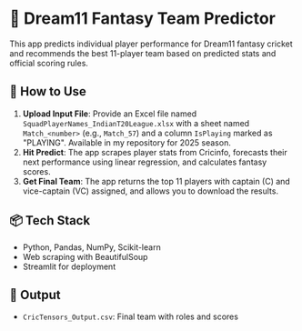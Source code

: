 # 🏏 Dream11 Fantasy Team Predictor

This app predicts individual player performance for Dream11 fantasy cricket and recommends the best 11-player team based on predicted stats and official scoring rules.

## 🚀 How to Use

1. **Upload Input File**: Provide an Excel file named `SquadPlayerNames_IndianT20League.xlsx` with a sheet named `Match_<number>` (e.g., `Match_57`) and a column `IsPlaying` marked as "PLAYING". Available in my repository for 2025 season.
2. **Hit Predict**: The app scrapes player stats from Cricinfo, forecasts their next performance using linear regression, and calculates fantasy scores.
3. **Get Final Team**: The app returns the top 11 players with captain (C) and vice-captain (VC) assigned, and allows you to download the results.

## 📦 Tech Stack

- Python, Pandas, NumPy, Scikit-learn
- Web scraping with BeautifulSoup
- Streamlit for deployment
  
## 📄 Output
- `CricTensors_Output.csv`: Final team with roles and scores

